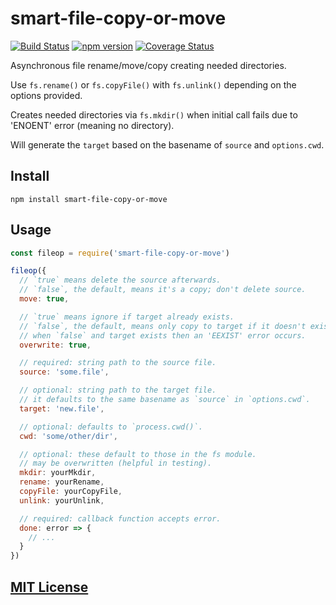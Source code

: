 # smart-file-copy-or-move
[![Build Status](https://travis-ci.org/elidoran/node-smart-file-copy-or-move.svg?branch=master)](https://travis-ci.org/elidoran/node-smart-file-copy-or-move)
[![npm version](https://badge.fury.io/js/smart-file-copy-or-move.svg)](http://badge.fury.io/js/smart-file-copy-or-move)
[![Coverage Status](https://coveralls.io/repos/github/elidoran/node-smart-file-copy-or-move/badge.svg?branch=master)](https://coveralls.io/github/elidoran/node-smart-file-copy-or-move?branch=master)

Asynchronous file rename/move/copy creating needed directories.

Use `fs.rename()` or `fs.copyFile()` with `fs.unlink()` depending on the options provided.

Creates needed directories via `fs.mkdir()` when initial call fails due to 'ENOENT' error (meaning no directory).

Will generate the `target` based on the basename of `source` and `options.cwd`.


## Install

```
npm install smart-file-copy-or-move
```


## Usage

```javascript
const fileop = require('smart-file-copy-or-move')

fileop({
  // `true` means delete the source afterwards.
  // `false`, the default, means it's a copy; don't delete source.
  move: true,

  // `true` means ignore if target already exists.
  // `false`, the default, means only copy to target if it doesn't exist.
  // when `false` and target exists then an 'EEXIST' error occurs.
  overwrite: true,

  // required: string path to the source file.
  source: 'some.file',

  // optional: string path to the target file.
  // it defaults to the same basename as `source` in `options.cwd`.
  target: 'new.file',

  // optional: defaults to `process.cwd()`.
  cwd: 'some/other/dir',

  // optional: these default to those in the fs module.
  // may be overwritten (helpful in testing).
  mkdir: yourMkdir,
  rename: yourRename,
  copyFile: yourCopyFile,
  unlink: yourUnlink,

  // required: callback function accepts error.
  done: error => {
    // ...
  }
})
```


## [MIT License](LICENSE)
